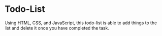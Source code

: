 # Todo-List
Using HTML, CSS, and JavaScript, this todo-list is able to add things to the list and delete it once you have completed the task.
